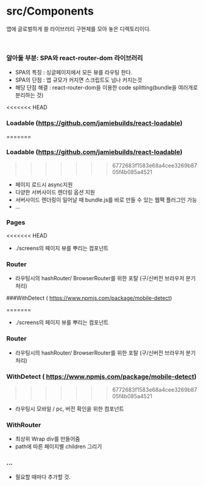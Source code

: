 # src/Components

앱에 글로벌하게 쓸 라이브러리 구현체를 모아 놓은 디렉토리이다.

<br/>

### 알아둘 부분: SPA와 react-router-dom 라이브러리
- SPA의 특징 : 싱글페이지에서 모든 뷰를 라우팅 한다.
- SPA의 단점 : 앱 규모가 커지면 스크립트도 넘나 커지는것
- 해당 단점 해결 : react-router-dom을 이용한 code splitting(bundle을 여러개로 분리하는 것)

<<<<<<< HEAD


### Loadable (https://github.com/jamiebuilds/react-loadable)

=======
### Loadable (https://github.com/jamiebuilds/react-loadable)
>>>>>>> 6772683f1583e68a4cee3269b8705f4b085a4521

- 페이지 로드시 async지원
- 다양한 서버사이드 렌더링 옵션 지원
- 서버사이드 렌더링이 일어날 때 bundle.js를 바로 만들 수 있는 웹팩 플러그인 가능
- ...

### Pages
<<<<<<< HEAD


- ./screens의 페이지 뷰를 뿌리는 컴포넌트

### Router


- 라우팅시의 hashRouter/ BrowserRouter를 위한 포탈 (구/신버전 브라우저 분기처리)

###WithDetect ( https://www.npmjs.com/package/mobile-detect)


=======
- ./screens의 페이지 뷰를 뿌리는 컴포넌트

### Router
- 라우팅시의 hashRouter/ BrowserRouter를 위한 포탈 (구/신버전 브라우저 분기처리)

### WithDetect ( https://www.npmjs.com/package/mobile-detect)
>>>>>>> 6772683f1583e68a4cee3269b8705f4b085a4521
- 라우팅시 모바일 / pc, 버전 확인을 위한 컴포넌트

### WithRouter


- 최상위 Wrap div를 만들어줌
- path에 따른 페이지별 children 그리기

### ...


- 필요할 때마다 추가할 것.

